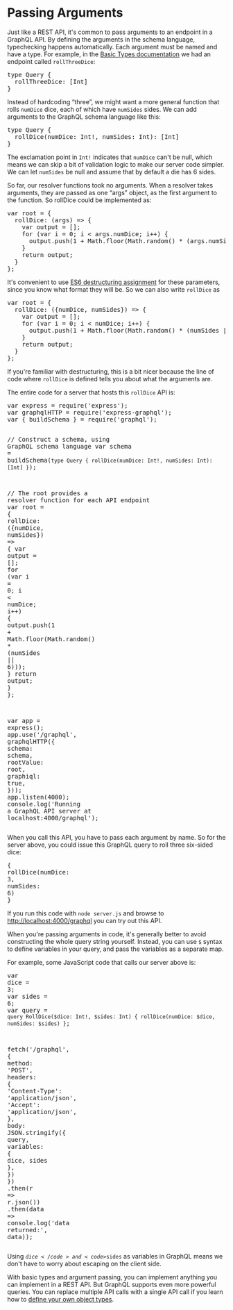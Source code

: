 <h1>Passing Arguments</h1><div><p>Just like a REST API, it&apos;s common to pass arguments to an endpoint in a GraphQL API. By defining the arguments in the schema language, typechecking happens automatically. Each argument must be named and have a type. For example, in the <a href="/graphql-js/basic-types/">Basic Types documentation</a> we had an endpoint called <code>rollThreeDice</code>:</p><pre class="prism language-javascript">type Query <span class="punctuation">{</span>
  rollThreeDice<span class="punctuation">:</span> <span class="punctuation">[</span>Int<span class="punctuation">]</span>
<span class="punctuation">}</span></pre><p>Instead of hardcoding &#x201C;three&#x201D;, we might want a more general function that rolls <code>numDice</code> dice, each of which have <code>numSides</code> sides. We can add arguments to the GraphQL schema language like this:</p><pre class="prism language-javascript">type Query <span class="punctuation">{</span>
  <span class="function">rollDice</span><span class="punctuation">(</span>numDice<span class="punctuation">:</span> Int<span class="operator">!</span><span class="punctuation">,</span> numSides<span class="punctuation">:</span> Int<span class="punctuation">)</span><span class="punctuation">:</span> <span class="punctuation">[</span>Int<span class="punctuation">]</span>
<span class="punctuation">}</span></pre><p>The exclamation point in <code>Int!</code> indicates that <code>numDice</code> can&apos;t be null, which means we can skip a bit of validation logic to make our server code simpler. We can let <code>numSides</code> be null and assume that by default a die has 6 sides.</p><p>So far, our resolver functions took no arguments. When a resolver takes arguments, they are passed as one &#x201C;args&#x201D; object, as the first argument to the function. So rollDice could be implemented as:</p><pre class="prism language-javascript"><span class="keyword">var</span> root <span class="operator">=</span> <span class="punctuation">{</span>
  rollDice<span class="punctuation">:</span> <span class="punctuation">(</span>args<span class="punctuation">)</span> <span class="operator">=</span><span class="operator">&gt;</span> <span class="punctuation">{</span>
    <span class="keyword">var</span> output <span class="operator">=</span> <span class="punctuation">[</span><span class="punctuation">]</span><span class="punctuation">;</span>
    <span class="keyword">for</span> <span class="punctuation">(</span><span class="keyword">var</span> i <span class="operator">=</span> <span class="number">0</span><span class="punctuation">;</span> i <span class="operator">&lt;</span> args<span class="punctuation">.</span>numDice<span class="punctuation">;</span> i<span class="operator">++</span><span class="punctuation">)</span> <span class="punctuation">{</span>
      output<span class="punctuation">.</span><span class="function">push</span><span class="punctuation">(</span><span class="number">1</span> <span class="operator">+</span> Math<span class="punctuation">.</span><span class="function">floor</span><span class="punctuation">(</span>Math<span class="punctuation">.</span><span class="function">random</span><span class="punctuation">(</span><span class="punctuation">)</span> <span class="operator">*</span> <span class="punctuation">(</span>args<span class="punctuation">.</span>numSides <span class="operator">||</span> <span class="number">6</span><span class="punctuation">)</span><span class="punctuation">)</span><span class="punctuation">)</span><span class="punctuation">;</span>
    <span class="punctuation">}</span>
    <span class="keyword">return</span> output<span class="punctuation">;</span>
  <span class="punctuation">}</span>
<span class="punctuation">}</span><span class="punctuation">;</span></pre><p>It&apos;s convenient to use <a href="https://developer.mozilla.org/en-US/docs/Web/JavaScript/Reference/Operators/Destructuring_assignment" target="_blank" rel="nofollow noopener noreferrer">ES6 destructuring assignment</a> for these parameters, since you know what format they will be. So we can also write <code>rollDice</code> as</p><pre class="prism language-javascript"><span class="keyword">var</span> root <span class="operator">=</span> <span class="punctuation">{</span>
  rollDice<span class="punctuation">:</span> <span class="punctuation">(</span><span class="punctuation">{</span>numDice<span class="punctuation">,</span> numSides<span class="punctuation">}</span><span class="punctuation">)</span> <span class="operator">=</span><span class="operator">&gt;</span> <span class="punctuation">{</span>
    <span class="keyword">var</span> output <span class="operator">=</span> <span class="punctuation">[</span><span class="punctuation">]</span><span class="punctuation">;</span>
    <span class="keyword">for</span> <span class="punctuation">(</span><span class="keyword">var</span> i <span class="operator">=</span> <span class="number">0</span><span class="punctuation">;</span> i <span class="operator">&lt;</span> numDice<span class="punctuation">;</span> i<span class="operator">++</span><span class="punctuation">)</span> <span class="punctuation">{</span>
      output<span class="punctuation">.</span><span class="function">push</span><span class="punctuation">(</span><span class="number">1</span> <span class="operator">+</span> Math<span class="punctuation">.</span><span class="function">floor</span><span class="punctuation">(</span>Math<span class="punctuation">.</span><span class="function">random</span><span class="punctuation">(</span><span class="punctuation">)</span> <span class="operator">*</span> <span class="punctuation">(</span>numSides <span class="operator">||</span> <span class="number">6</span><span class="punctuation">)</span><span class="punctuation">)</span><span class="punctuation">)</span><span class="punctuation">;</span>
    <span class="punctuation">}</span>
    <span class="keyword">return</span> output<span class="punctuation">;</span>
  <span class="punctuation">}</span>
<span class="punctuation">}</span><span class="punctuation">;</span></pre><p>If you&apos;re familiar with destructuring, this is a bit nicer because the line of code where <code>rollDice</code> is defined tells you about what the arguments are.</p><p>The entire code for a server that hosts this <code>rollDice</code> API is:</p><pre class="prism language-javascript"><span class="keyword">var</span> express <span class="operator">=</span> <span class="function">require</span><span class="punctuation">(</span><span class="string">&apos;express&apos;</span><span class="punctuation">)</span><span class="punctuation">;</span>
<span class="keyword">var</span> graphqlHTTP <span class="operator">=</span> <span class="function">require</span><span class="punctuation">(</span><span class="string">&apos;express-graphql&apos;</span><span class="punctuation">)</span><span class="punctuation">;</span>
<span class="keyword">var</span> <span class="punctuation">{</span> buildSchema <span class="punctuation">}</span> <span class="operator">=</span> <span class="function">require</span><span class="punctuation">(</span><span class="string">&apos;graphql&apos;</span><span class="punctuation">)</span><span class="punctuation">;</span>

<span spellcheck="true" class="comment">// Construct a schema, using GraphQL schema language</span>
<span class="keyword">var</span> schema <span class="operator">=</span> <span class="function">buildSchema</span><span class="punctuation">(</span><span class="template-string"><span class="string">`type Query { rollDice(numDice: Int!, numSides: Int): [Int] }`</span></span><span class="punctuation">)</span><span class="punctuation">;</span>

<span spellcheck="true" class="comment">// The root provides a resolver function for each API endpoint</span>
<span class="keyword">var</span> root <span class="operator">=</span> <span class="punctuation">{</span>
rollDice<span class="punctuation">:</span> <span class="punctuation">(</span><span class="punctuation">{</span>numDice<span class="punctuation">,</span> numSides<span class="punctuation">}</span><span class="punctuation">)</span> <span class="operator">=</span><span class="operator">&gt;</span> <span class="punctuation">{</span>
<span class="keyword">var</span> output <span class="operator">=</span> <span class="punctuation">[</span><span class="punctuation">]</span><span class="punctuation">;</span>
<span class="keyword">for</span> <span class="punctuation">(</span><span class="keyword">var</span> i <span class="operator">=</span> <span class="number">0</span><span class="punctuation">;</span> i <span class="operator">&lt;</span> numDice<span class="punctuation">;</span> i<span class="operator">++</span><span class="punctuation">)</span> <span class="punctuation">{</span>
output<span class="punctuation">.</span><span class="function">push</span><span class="punctuation">(</span><span class="number">1</span> <span class="operator">+</span> Math<span class="punctuation">.</span><span class="function">floor</span><span class="punctuation">(</span>Math<span class="punctuation">.</span><span class="function">random</span><span class="punctuation">(</span><span class="punctuation">)</span> <span class="operator">\*</span> <span class="punctuation">(</span>numSides <span class="operator">||</span> <span class="number">6</span><span class="punctuation">)</span><span class="punctuation">)</span><span class="punctuation">)</span><span class="punctuation">;</span>
<span class="punctuation">}</span>
<span class="keyword">return</span> output<span class="punctuation">;</span>
<span class="punctuation">}</span>
<span class="punctuation">}</span><span class="punctuation">;</span>

<span class="keyword">var</span> app <span class="operator">=</span> <span class="function">express</span><span class="punctuation">(</span><span class="punctuation">)</span><span class="punctuation">;</span>
app<span class="punctuation">.</span><span class="function">use</span><span class="punctuation">(</span><span class="string">&apos;/graphql&apos;</span><span class="punctuation">,</span> <span class="function">graphqlHTTP</span><span class="punctuation">(</span><span class="punctuation">{</span>
schema<span class="punctuation">:</span> schema<span class="punctuation">,</span>
rootValue<span class="punctuation">:</span> root<span class="punctuation">,</span>
graphiql<span class="punctuation">:</span> <span class="keyword">true</span><span class="punctuation">,</span>
<span class="punctuation">}</span><span class="punctuation">)</span><span class="punctuation">)</span><span class="punctuation">;</span>
app<span class="punctuation">.</span><span class="function">listen</span><span class="punctuation">(</span><span class="number">4000</span><span class="punctuation">)</span><span class="punctuation">;</span>
console<span class="punctuation">.</span><span class="function">log</span><span class="punctuation">(</span><span class="string">&apos;Running a GraphQL API server at localhost:4000/graphql&apos;</span><span class="punctuation">)</span><span class="punctuation">;</span></pre><p>When you call this API, you have to pass each argument by name. So for the server above, you could issue this GraphQL query to roll three six-sided dice:</p><pre class="prism language-javascript"><span class="punctuation">{</span>
<span class="function">rollDice</span><span class="punctuation">(</span>numDice<span class="punctuation">:</span> <span class="number">3</span><span class="punctuation">,</span> numSides<span class="punctuation">:</span> <span class="number">6</span><span class="punctuation">)</span>
<span class="punctuation">}</span></pre><p>If you run this code with <code>node server.js</code> and browse to <a href="http://localhost:4000/graphql">http://localhost:4000/graphql</a> you can try out this API.</p><p>When you&apos;re passing arguments in code, it&apos;s generally better to avoid constructing the whole query string yourself. Instead, you can use <code>\$</code> syntax to define variables in your query, and pass the variables as a separate map.</p><p>For example, some JavaScript code that calls our server above is:</p><pre class="prism language-javascript"><span class="keyword">var</span> dice <span class="operator">=</span> <span class="number">3</span><span class="punctuation">;</span>
<span class="keyword">var</span> sides <span class="operator">=</span> <span class="number">6</span><span class="punctuation">;</span>
<span class="keyword">var</span> query <span class="operator">=</span> <span class="template-string"><span class="string">`query RollDice($dice: Int!, $sides: Int) { rollDice(numDice: $dice, numSides: $sides) }`</span></span><span class="punctuation">;</span>

<span class="function">fetch</span><span class="punctuation">(</span><span class="string">&apos;/graphql&apos;</span><span class="punctuation">,</span> <span class="punctuation">{</span>
method<span class="punctuation">:</span> <span class="string">&apos;POST&apos;</span><span class="punctuation">,</span>
headers<span class="punctuation">:</span> <span class="punctuation">{</span>
<span class="string">&apos;Content-Type&apos;</span><span class="punctuation">:</span> <span class="string">&apos;application/json&apos;</span><span class="punctuation">,</span>
<span class="string">&apos;Accept&apos;</span><span class="punctuation">:</span> <span class="string">&apos;application/json&apos;</span><span class="punctuation">,</span>
<span class="punctuation">}</span><span class="punctuation">,</span>
body<span class="punctuation">:</span> JSON<span class="punctuation">.</span><span class="function">stringify</span><span class="punctuation">(</span><span class="punctuation">{</span>
query<span class="punctuation">,</span>
variables<span class="punctuation">:</span> <span class="punctuation">{</span> dice<span class="punctuation">,</span> sides <span class="punctuation">}</span><span class="punctuation">,</span>
<span class="punctuation">}</span><span class="punctuation">)</span>
<span class="punctuation">}</span><span class="punctuation">)</span>
<span class="punctuation">.</span><span class="function">then</span><span class="punctuation">(</span>r <span class="operator">=</span><span class="operator">&gt;</span> r<span class="punctuation">.</span><span class="function">json</span><span class="punctuation">(</span><span class="punctuation">)</span><span class="punctuation">)</span>
<span class="punctuation">.</span><span class="function">then</span><span class="punctuation">(</span>data <span class="operator">=</span><span class="operator">&gt;</span> console<span class="punctuation">.</span><span class="function">log</span><span class="punctuation">(</span><span class="string">&apos;data returned:&apos;</span><span class="punctuation">,</span> data<span class="punctuation">)</span><span class="punctuation">)</span><span class="punctuation">;</span></pre><p>Using <code>$dice</code> and <code>$sides</code> as variables in GraphQL means we don&apos;t have to worry about escaping on the client side.</p><p>With basic types and argument passing, you can implement anything you can implement in a REST API. But GraphQL supports even more powerful queries. You can replace multiple API calls with a single API call if you learn how to <a href="/graphql-js/object-types/">define your own object types</a>.</p></div>
